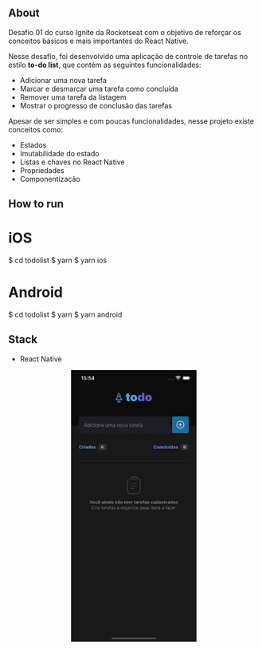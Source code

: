 ## About

Desafio 01 do curso Ignite da Rocketseat com o objetivo de reforçar os conceitos básicos e mais importantes do React Native.

Nesse desafio, foi desenvolvido uma aplicação de controle de tarefas no estilo **to-do list**, que contém as seguintes funcionalidades:

- Adicionar uma nova tarefa
- Marcar e desmarcar uma tarefa como concluída
- Remover uma tarefa da listagem
- Mostrar o progresso de conclusão das tarefas

Apesar de ser simples e com poucas funcionalidades, nesse projeto existe conceitos como:

- Estados
- Imutabilidade do estado
- Listas e chaves no React Native
- Propriedades
- Componentização

## How to run
# iOS
$ cd todolist
$ yarn
$ yarn ios

# Android
$ cd todolist
$ yarn
$ yarn android

## Stack
- React Native

<p align="center">
  <img alt="projeto Habits" src="./print.gif" width="50%">
</p>